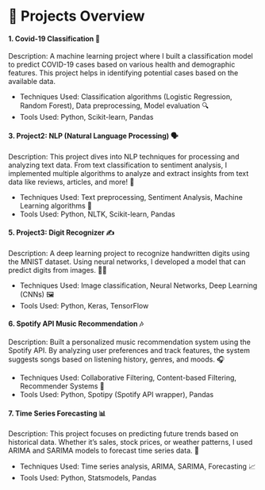 # 📝 Projects Overview
#### 1. Covid-19 Classification 🦠
Description: A machine learning project where I built a classification model to predict COVID-19 cases based on various health and demographic features. This project helps in identifying potential cases based on the available data.
* Techniques Used: Classification algorithms (Logistic Regression, Random Forest), Data preprocessing, Model evaluation 🔍
* Tools Used: Python, Scikit-learn, Pandas


#### 3. Project2: NLP (Natural Language Processing) 🗣️
Description: This project dives into NLP techniques for processing and analyzing text data. From text classification to sentiment analysis, I implemented multiple algorithms to analyze and extract insights from text data like reviews, articles, and more! 📰
* Techniques Used: Text preprocessing, Sentiment Analysis, Machine Learning algorithms 💬
* Tools Used: Python, NLTK, Scikit-learn, Pandas


#### 5. Project3: Digit Recognizer ✍️
Description: A deep learning project to recognize handwritten digits using the MNIST dataset. Using neural networks, I developed a model that can predict digits from images. 🧠💡
* Techniques Used: Image classification, Neural Networks, Deep Learning (CNNs) 🖼️
* Tools Used: Python, Keras, TensorFlow

#### 6. Spotify API Music Recommendation 🎶
Description: Built a personalized music recommendation system using the Spotify API. By analyzing user preferences and track features, the system suggests songs based on listening history, genres, and moods. 🎧
* Techniques Used: Collaborative Filtering, Content-based Filtering, Recommender Systems 🎵
* Tools Used: Python, Spotipy (Spotify API wrapper), Pandas

#### 7. Time Series Forecasting 📊
Description: This project focuses on predicting future trends based on historical data. Whether it’s sales, stock prices, or weather patterns, I used ARIMA and SARIMA models to forecast time series data. 🔮
* Techniques Used: Time series analysis, ARIMA, SARIMA, Forecasting 📈
* Tools Used: Python, Statsmodels, Pandas

